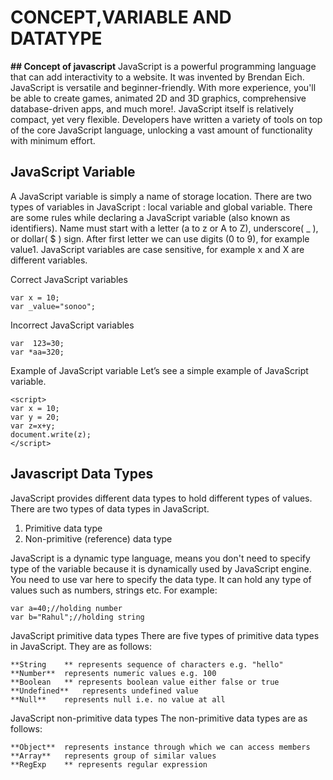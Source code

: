 # CONCEPT,VARIABLE AND DATATYPE 

**## Concept of javascript**
 JavaScript is a powerful programming language that can add interactivity to a website. It was invented by Brendan Eich.
 JavaScript is versatile and beginner-friendly. With more experience, you'll be able to create games, animated 2D and 3D graphics, 
 comprehensive database-driven apps, and much more!. JavaScript itself is relatively compact, yet very flexible. Developers have written a 
 variety of tools on top of the core JavaScript language, unlocking a vast amount of functionality with minimum effort.
 ## **JavaScript Variable**
 A JavaScript variable is simply a name of storage location. There are two types of variables in JavaScript : local variable and global variable.
 There are some rules while declaring a JavaScript variable (also known as identifiers).
 Name must start with a letter (a to z or A to Z), underscore( _ ), or dollar( $ ) sign.
 After first letter we can use digits (0 to 9), for example value1.
 JavaScript variables are case sensitive, for example x and X are different variables.

 Correct JavaScript variables
```
var x = 10;  
var _value="sonoo"; 
```
Incorrect JavaScript variables
```
var  123=30;  
var *aa=320;  

```
Example of JavaScript variable
Let’s see a simple example of JavaScript variable.
```
<script>  
var x = 10;  
var y = 20;  
var z=x+y;  
document.write(z);  
</script>  

```
## Javascript Data Types
JavaScript provides different data types to hold different types of values. There are two types of data types in JavaScript.
1. Primitive data type
2. Non-primitive (reference) data type

JavaScript is a dynamic type language, means you don't need to specify type of the variable because it is dynamically used by JavaScript engine. You need to use var here to specify the data type. It can hold any type of values such as numbers, strings etc. For example:
```
var a=40;//holding number  
var b="Rahul";//holding string  

```
JavaScript primitive data types
There are five types of primitive data types in JavaScript. 
They are as follows:
```
**String	** represents sequence of characters e.g. "hello"
**Number**	represents numeric values e.g. 100
**Boolean	** represents boolean value either false or true
**Undefined**	represents undefined value
**Null**	represents null i.e. no value at all
```
JavaScript non-primitive data types
The non-primitive data types are as follows:
```
**Object**	represents instance through which we can access members
**Array**	represents group of similar values
**RegExp	** represents regular expression

```





